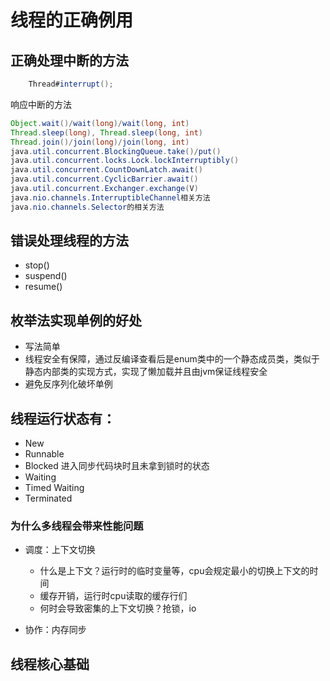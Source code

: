 # 线程的正确例用
## 正确处理中断的方法
```java
    Thread#interrupt();
```
响应中断的方法
```java
Object.wait()/wait(long)/wait(long, int)
Thread.sleep(long), Thread.sleep(long, int)
Thread.join()/join(long)/join(long, int)
java.util.concurrent.BlockingQueue.take()/put()
java.util.concurrent.locks.Lock.lockInterruptibly()
java.util.concurrent.CountDownLatch.await()
java.util.concurrent.CyclicBarrier.await()
java.util.concurrent.Exchanger.exchange(V)
java.nio.channels.InterruptibleChannel相关方法
java.nio.channels.Selector的相关方法
```

## 错误处理线程的方法
* stop()
* suspend()
* resume()


## 枚举法实现单例的好处
* 写法简单
* 线程安全有保障，通过反编译查看后是enum类中的一个静态成员类，类似于静态内部类的实现方式，实现了懒加载并且由jvm保证线程安全
* 避免反序列化破坏单例


## 线程运行状态有：
* New
* Runnable
* Blocked 进入同步代码块时且未拿到锁时的状态
* Waiting
* Timed Waiting
* Terminated

### 为什么多线程会带来性能问题
* 调度：上下文切换
    * 什么是上下文？运行时的临时变量等，cpu会规定最小的切换上下文的时间
    * 缓存开销，运行时cpu读取的缓存行们
    * 何时会导致密集的上下文切换？抢锁，io

* 协作：内存同步


## 线程核心基础 
